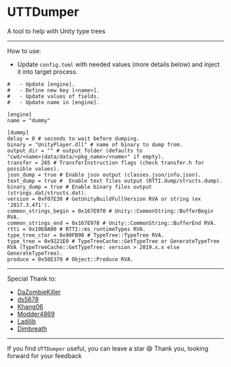 # UTTDumper
A tool to help with Unity type trees
_____________________________________________________________________________________________________________________________
How to use:
 - Update `config.toml` with needed values (more details below) and inject it into target process.

```
#	- Update [engine].
#	- Define new key [<name>].
#	- Update values of fields.
#	- Update name in [engine].

[engine]
name = "dummy"

[dummy]
delay = 0 # seconds to wait before dumping.
binary = "UnityPlayer.dll" # name of binary to dump from.
output_dir = "" # output folder (defaults to "cwd/<name>|data/data/<pkg_name>/<name>" if empty).
transfer = 265 # TransferInstruction flags (check transfer.h for possible values).
json_dump = true # Enable json output (classes.json/info.json).
text_dump = true #	Enable text files output (RTTI.dump/structs.dump).
binary_dump = true # Enable binary files output (strings.dat/structs.dat).
version = 0xF07E30 # GetUnityBuildFullVersion RVA or string (ex '2017.3.4f1').
common_strings_begin = 0x167E970 # Unity::CommonString::BufferBegin RVA.
common_strings_end = 0x167E978 # Unity::CommonString::BufferEnd RVA.
rtti = 0x19E0A00 # RTTI::ms_runtimeTypes RVA.
type_tree_ctor = 0x90FB90 # TypeTree::TypeTree RVA.
type_tree = 0x9221E0 # TypeTreeCache::GetTypeTree or GenerateTypeTree RVA (TypeTreeCache::GetTypeTree: version > 2019.x.x else GenerateTypeTree).
produce = 0x58E370 # Object::Produce RVA.
```
_____________________________________________________________________________________________________________________________
Special Thank to:
- [DaZombieKiller](https://github.com/DaZombieKiller)
- [ds5678](https://github.com/ds5678)
- [Khang06](https://github.com/Khang06)
- [Modder4869](https://github.com/Modder4869)
- [Ladilib](https://github.com/ladilib/)
- [Dimbreath](https://github.com/Dimbreath)
_____________________________________________________________________________________________________________________________

If you find `UTTDumper` useful, you can leave a star 😄
Thank you, looking forward for your feedback
